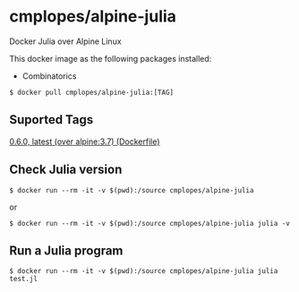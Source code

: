 # cmplopes/alpine-julia
Docker Julia over Alpine Linux

This docker image as the following packages installed:
- Combinatorics

```
$ docker pull cmplopes/alpine-julia:[TAG]
```

## Suported Tags

[0.6.0, latest (over alpine:3.7) (Dockerfile)](https://github.com/cmplopes/alpine-julia/blob/master/0.6.0/Dockerfile)

## Check Julia version
```
$ docker run --rm -it -v $(pwd):/source cmplopes/alpine-julia
```
or
```
$ docker run --rm -it -v $(pwd):/source cmplopes/alpine-julia julia -v
```

## Run a Julia program
```
$ docker run --rm -it -v $(pwd):/source cmplopes/alpine-julia julia test.jl
```
